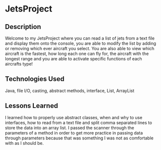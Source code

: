 # JetsProject

## Description
Welcome to my JetsProject where you can read a list of jets from a text file and display them onto the console, you are able to modify the list by adding or removing which ever aircraft you select. You are also able to view which aircraft is the fastest, how long each one can fly for, the aircraft with the longest range and you are able to activate specific functions of each aircrafts type!

## Technologies Used
Java, file I/O, casting, abstract methods, interface, List, ArrayList


## Lessons Learned
I learned how to properly use abstract classes, when and why to use interfaces, how to read from a text file and split comma separated lines to store the data into an array list. I passed the scanner through the parameters of a method in order to get more practice in passing data through parameters because that was something I was not as comfortable with as I should be. 


